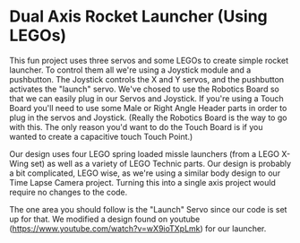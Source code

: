 # Dual Axis Rocket Launcher (Using LEGOs)

This fun project uses three servos and some LEGOs to create simple rocket launcher.  To control them all we're using a Joystick module and a pushbutton.  The Joystick controls the X and Y servos, and the pushbutton activates the "launch" servo. We've chosed to use the Robotics Board so that we can easily plug in our Servos and Joystick. If you're using a Touch Board you'll need to use some Male or Right Angle Header parts in order to plug in the servos and Joystick.  (Really the Robotics Board is the way to go with this. The only reason you'd want to do the Touch Board is if you wanted to create a capacitive touch Touch Point.)

Our design uses four LEGO spring loaded missle launchers (from a LEGO X-Wing set) as well as a variety of LEGO Technic parts. Our design is probably a bit complicated, LEGO wise, as we're using a similar body design to our Time Lapse Camera project. Turning this into a single axis project would require no changes to the code.

The one area you should follow is the "Launch" Servo since our code is set up for that.  We modified a design found on youtube (https://www.youtube.com/watch?v=wX9ioTXpLmk) for our launcher.
